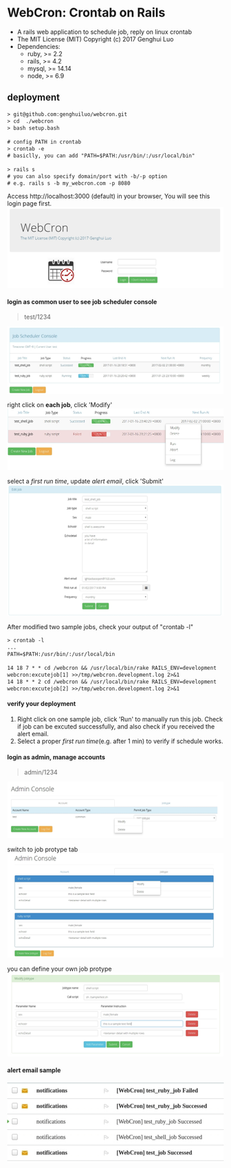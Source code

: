 # WebCron: Crontab on Rails
- A rails web application to schedule job, reply on linux crontab
- The MIT License (MIT) Copyright (c) 2017 Genghui Luo 
- Dependencies:
  - ruby, >= 2.2
  - rails, >= 4.2
  - mysql, >= 14.14
  - node, >= 6.9

## deployment
```
> git@github.com:genghuiluo/webcron.git
> cd  ./webcron
> bash setup.bash

# config PATH in crontab
> crontab -e
# basiclly, you can add "PATH=$PATH:/usr/bin/:/usr/local/bin"

> rails s
# you can also specify domain/port with -b/-p option
# e.g. rails s -b my_webcron.com -p 8080
```

Access http://localhost:3000 (default) in your browser, You will see this login page first.
![](./screenshot/webcron-login.jpg)

#### login as common user to see job scheduler console
> test/1234

![](./screenshot/webcron-joblist.jpg)

right click on **each job**, click 'Modify'
![](./screenshot/webcron-joblist2.jpg)

select a *first run time*, update *alert email*, click 'Submit'
![](./screenshot/webcron-createjob.jpg)

After modified two sample jobs, check your output of "crontab -l"
```
> crontab -l
...
PATH=$PATH:/usr/bin/:/usr/local/bin

14 18 7 * * cd /webcron && /usr/local/bin/rake RAILS_ENV=development webcron:excutejob[1] >>/tmp/webcron.development.log 2>&1
14 18 * * 2 cd /webcron && /usr/local/bin/rake RAILS_ENV=development webcron:excutejob[2] >>/tmp/webcron.development.log 2>&1
```
#### verify your deployment
1. Right click on one sample job, click 'Run' to manually run this job. Check if job can be excuted successfully, and also check if you received the alert email.
2. Select a proper *first run time*(e.g. after 1 min) to verify if schedule works.

#### login as admin, manage accounts
> admin/1234

![](./screenshot/webcron-admin.jpg)

switch to job protype tab
![](./screenshot/webcron-jobtype.jpg)

you can define your own job protype
![](./screenshot/webcron-createjobtype.jpg)

#### alert email sample
![](./screenshot/webcron-email.jpg)
